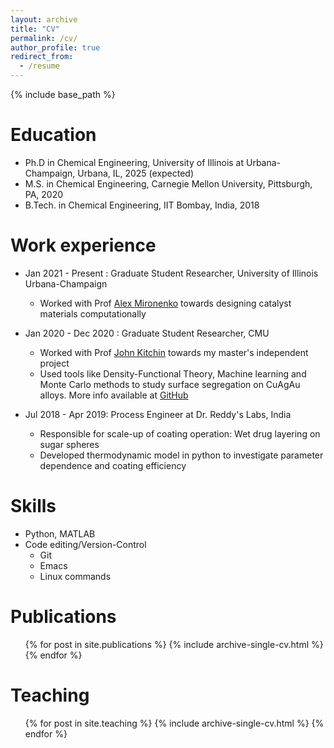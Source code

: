 ```yaml
---
layout: archive
title: "CV"
permalink: /cv/
author_profile: true
redirect_from:
  - /resume
---
```


{% include base_path %}

Education
======
* Ph.D in Chemical Engineering, University of Illinois at Urbana-Champaign, Urbana, IL, 2025 (expected)
* M.S. in Chemical Engineering, Carnegie Mellon University, Pittsburgh, PA, 2020
* B.Tech. in Chemical Engineering, IIT Bombay, India, 2018

Work experience
======
* Jan 2021 - Present : Graduate Student Researcher, University of Illinois Urbana-Champaign
  * Worked with Prof [Alex Mironenko](https://engineering.cmu.edu/directory/bios/kitchin-john.html) towards designing catalyst materials computationally

* Jan 2020 - Dec 2020 : Graduate Student Researcher, CMU
  * Worked with Prof [John Kitchin](https://chbe.illinois.edu/directory/profile/alexmir) towards my master's independent project
  * Used tools like Density-Functional Theory, Machine learning and Monte Carlo methods to study surface segregation on CuAgAu alloys. More info available at [GitHub](https://github.com/gautamankitkumar/ankitgau-ms-report-data)

* Jul 2018 - Apr 2019: Process Engineer at Dr. Reddy's Labs, India
  * Responsible for scale-up of coating operation: Wet drug layering on sugar spheres
  * Developed thermodynamic model in python to investigate parameter dependence and coating efficiency
  
Skills
======
* Python, MATLAB
* Code editing/Version-Control
  * Git
  * Emacs
  * Linux commands

Publications
======
  <ul>{% for post in site.publications %}
    {% include archive-single-cv.html %}
  {% endfor %}</ul>
  
<!-- Talks
======
  <ul>{% for post in site.talks %}
    {% include archive-single-talk-cv.html %}
  {% endfor %}</ul> -->
  
Teaching
======
  <ul>{% for post in site.teaching %}
    {% include archive-single-cv.html %}
  {% endfor %}</ul>
  
<!-- Service and leadership
======
* Currently signed in to 43 different slack teams -->
